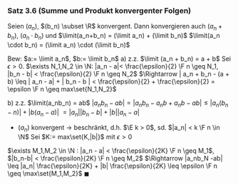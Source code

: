 ### Satz 3.6 (Summe und Produkt konvergenter Folgen)

Seien $(a_n)$, $(b_n) \subset \R$ konvergent. Dann konvergieren auch $(a_n + b_n)$, $(a_n \cdot b_n)$ und 
$\limit(a_n+b_n) = (\limit a_n) + (\limit b_n)$
$\limit(a_n \cdot b_n) = (\limit a_n) \cdot (\limit b_n)$

Bew:
$a:= \limit a_n$, $b:= \limit b_n$
a) z.z. $\limit (a_n + b_n) = a + b$ 
Sei $\epsilon > 0$. $\exists N_1,N_2 \in \N: |a_n - a|< \frac{\epsilon}{2} \F n \geq N_1, |b_n - b| < \frac{\epsilon}{2} \F n \geq N_2$
$\Rightarrow | a_n + b_n - (a + b) \leq | a_n - a| + | b_n - b | < \frac{\epsilon}{2} + \frac{\epsilon}{2} = \epsilon \F n \geq max\set{N_1,N_2}$

b) z.z. $\limit(a_nb_n) = ab$
$|a_nb_n -ab| = |a_nb_n-a_nb+a_nb - ab| \leq |a_n (b_n-n)| + |b(a_n-a)|$ 
$= |a_n||b_n-b| + |b||a_n-a|$ 

- $(a_n)$ konvergent -> beschränkt, d.h. $\E k > 0$, sd.
$|a_n| < k \F n \in \N$
Sei $K:= max\set{K,|b|}$ mit $\epsilon > 0$ 

$\exists M_1,M_2 \in \N : |a_n - a| < \frac{\epsilon}{2K} \F n \geq M_1$, $|b_n-b| < \frac{\epsilon}{2K} \F n \geq M_2$ 
$\Rightarrow |a_nb_N -ab| \leq |a_n| \frac{\epsilon}{2K} + |b| \frac{\epsilon}{2K} \leq \epsilon \F n \geq \max\set{M_1,M_2}$
$\blacksquare$

